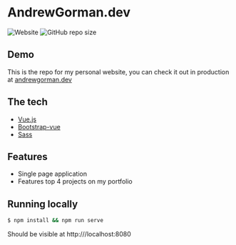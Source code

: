 # AndrewGorman.dev
![Website](https://img.shields.io/website?down_message=down%20for%20maintenance&label=website&up_message=online&url=https%3A%2F%2Fwww.andrewgorman.dev) ![GitHub repo size](https://img.shields.io/github/repo-size/andrewgorman/personal-website)

## Demo
This is the repo for my personal website, you can check it out in production at [andrewgorman.dev](https://www.andrewgorman.dev/)

## The tech
- [Vue.js](https://github.com/vuejs/vue-cli)
- [Bootstrap-vue](https://bootstrap-vue.org/)
- [Sass](https://sass-lang.com/)

## Features
- Single page application
- Features top 4 projects on my portfolio 

## Running locally
```bash
$ npm install && npm run serve
```
Should be visible at http:///localhost:8080

